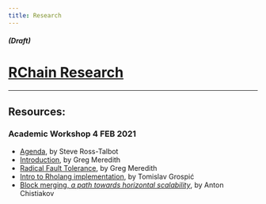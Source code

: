 ```yaml
---
title: Research
---
```


<!-- Centered logo -->
##### (Draft)

# [RChain Research](https://rchain.coop/research)
 
---

## Resources:

### Academic Workshop 4 FEB 2021

* [Agenda](https://docs.google.com/presentation/d/12QOTyhPLbNGJ02p3tvgl1sO6i__FYlkpKYmZoChJmS0/edit#slide=id.p), by Steve Ross-Talbot
* [Introduction](https://drive.google.com/file/d/1HpBl7foG5nVYl0cADyIEXcQtIrzyGWkL/view), by Greg Meredith
* [Radical Fault Tolerance](https://drive.google.com/file/d/1DtYC2k_2cpmImEd201HGeb0APbw-J6Gs/view?usp=sharing), by Greg Meredith
* [Intro to Rholang implementation](https://drive.google.com/file/d/1qqhLWwf8GW0wbrC0hWJGa-hq6sAchiU9/edit), by Tomislav Grospić
* [Block merging, *a path towards horizontal scalability*](https://drive.google.com/drive/folders/17SAtA_AJoSgF7ib9Llopcuk6E1UvyTC7?usp=sharing), by Anton Chistiakov

